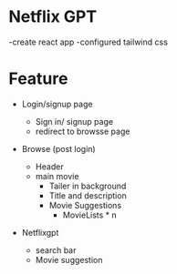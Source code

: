 # Netflix GPT

-create react app
-configured tailwind css

# Feature

- Login/signup page
  - Sign in/ signup page
  - redirect to browsse page
- Browse (post login)

  - Header
  - main movie
    - Tailer in background
    - Title and description
    - Movie Suggestions
      - MovieLists \* n

- Netflixgpt
  - search bar
  - Movie suggestion
